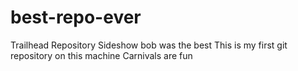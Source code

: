 # best-repo-ever
Trailhead Repository
Sideshow bob was the best
This is my first git repository on this machine
Carnivals are fun
